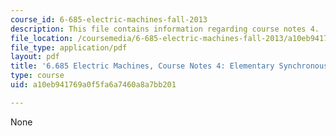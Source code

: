 ```yaml
---
course_id: 6-685-electric-machines-fall-2013
description: This file contains information regarding course notes 4.
file_location: /coursemedia/6-685-electric-machines-fall-2013/a10eb941769a0f5fa6a7460a8a7bb201_MIT6_685F13_chapter4.pdf
file_type: application/pdf
layout: pdf
title: '6.685 Electric Machines, Course Notes 4: Elementary Synchronous Machine Models'
type: course
uid: a10eb941769a0f5fa6a7460a8a7bb201

---
```

None